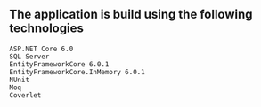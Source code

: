 ## The application is build using the following technologies


    ASP.NET Core 6.0
    SQL Server
    EntityFrameworkCore 6.0.1
    EntityFrameworkCore.InMemory 6.0.1
    NUnit
    Moq
    Coverlet



